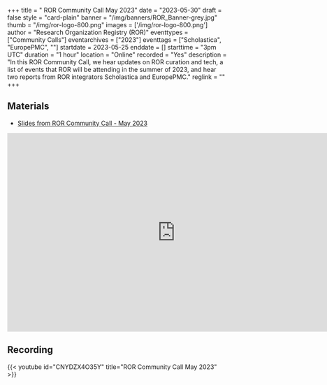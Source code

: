 +++
title = " ROR Community Call May 2023" 
date = "2023-05-30" 
draft = false 
style = "card-plain" 
banner = "/img/banners/ROR_Banner-grey.jpg" 
thumb = "/img/ror-logo-800.png" 
images = ['/img/ror-logo-800.png']
author = "Research Organization Registry (ROR)" 
eventtypes = ["Community Calls"]
eventarchives = ["2023"]
eventtags = ["Scholastica", "EuropePMC", ""]
startdate = 2023-05-25
enddate = []
starttime = "3pm UTC"
duration = "1 hour"
location = "Online"
recorded = "Yes"
description = "In this ROR Community Call, we hear updates on ROR curation and tech, a list of events that ROR will be attending in the summer of 2023, and hear two reports from ROR integrators Scholastica and EuropePMC."
reglink = ""
+++

## Materials

- [Slides from ROR Community Call - May 2023](https://docs.google.com/presentation/d/e/2PACX-1vRI7ZeWHTnXnrqrc8JgAnhvFYlAouj9GI4FvUB4dFoLflVSxO3RLo2AEvxvu1z7kDc_mZr_gXUN9juk/pub?start=false&loop=false&delayms=3000)

<iframe src="https://docs.google.com/presentation/d/e/2PACX-1vRI7ZeWHTnXnrqrc8JgAnhvFYlAouj9GI4FvUB4dFoLflVSxO3RLo2AEvxvu1z7kDc_mZr_gXUN9juk/embed?start=false&loop=false&delayms=3000" frameborder="0" width="768" height="455" allowfullscreen="true" mozallowfullscreen="true" webkitallowfullscreen="true"></iframe>

## Recording 

{{< youtube id="CNYDZX4O35Y" title="ROR Community Call May 2023" >}}

